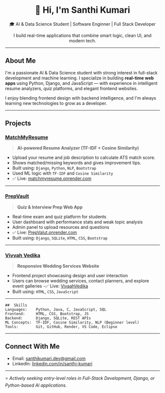 
<h1 align="center">👋 Hi, I'm Santhi Kumari</h1>
<p align="center">
  🎓 AI & Data Science Student | Software Enginner | Full Stack Developer 
</p>
<p align="center">
  I build real-time applications that combine smart logic, clean UI, and modern tech.
</p>

---

##  About Me

I'm a passionate AI & Data Science student with strong interest in full-stack development and machine learning. I specialize in building **real-time web apps** using Python, Django, and JavaScript — with experience in intelligent resume analyzers, quiz platforms, and elegant frontend websites.

 I enjoy blending frontend design with backend intelligence, and I'm always learning new technologies to grow as a developer.

---

##  Projects

###  [MatchMyResume](https://github.com/santhi1701/MatchMyResume)

>  **AI-powered Resume Analyzer (TF-IDF + Cosine Similarity)**

- Upload your resume and job description to calculate ATS match score.
- Shows matched/missing keywords and gives improvement tips.
- Built using: `Django`, `Python`, `NLP`, `Bootstrap`
- Used ML logic with `TF-IDF` and `Cosine Similarity`
- ✅ Live: [matchmyresume.onrender.com](https://matchmyresume-1.onrender.com)

---

###  [PrepVault](https://github.com/santhi1701/PrepVault)

> **Quiz & Interview Prep Web App**

- Real-time exam and quiz platform for students
- User dashboard with performance stats and weak topic analysis
- Admin panel to upload resources and questions
- ✅ Live: [PrepValut.onrender.com](https://prepvault-q3qz.onrender.com)
- Built using: `Django`, `SQLite`, `HTML`, `CSS`, `Bootstrap`

---

###  [Vivvah Vedika](https://github.com/santhi1701/Vivaah-Vedika)

>  **Responsive Wedding Services Website**

- Frontend project showcasing design and user interaction
- Users can browse wedding services, contact planners, and explore event galleries
-✅ Live: [VivaahVedika](https://santhi1701.github.io/Vivaah-Vedika/)
- Built using: `HTML`, `CSS`, `JavaScript`

---
```text
##  Skills
Languages:    Python, Java, C, JavaScript, SQL
Frontend:     HTML, CSS, Bootstrap, JS
Backend:      Django, SQLite, REST APIs
ML Concepts:  TF-IDF, Cosine Similarity, NLP (Beginner level)
Tools:        Git, GitHub, Render, VS Code, Eclipse
```
---

##  Connect With Me

- Email: [santhikumari.dev@gmail.com](mailto:22kq1a5487aids@gmail.com)
- LinkedIn: [linkedin.com/in/santhi-kumari](https://www.linkedin.com/in/santhi-kumari-muchu-b91839293/)

---

⭐ *Actively seeking entry-level roles in Full-Stack Development, Django, or Python-based AI applications.*
